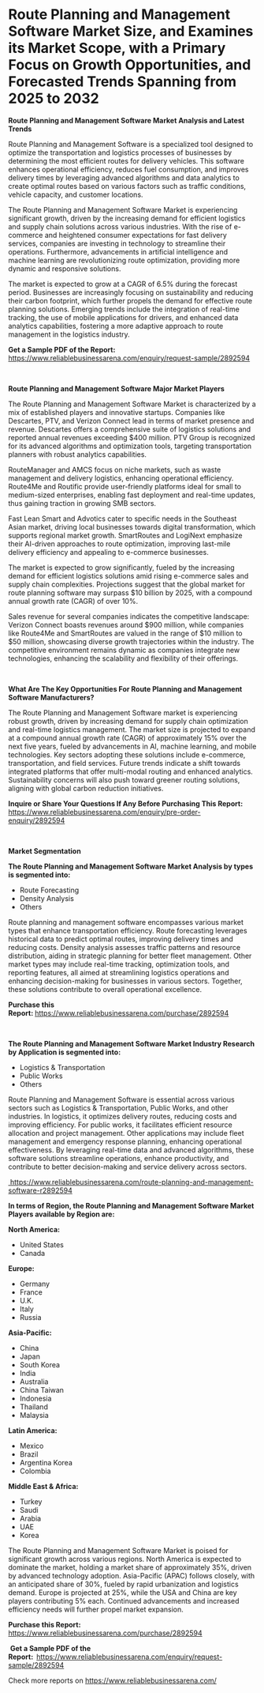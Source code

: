 <p><h1>Route Planning and Management Software Market Size, and Examines its Market Scope, with a Primary Focus on Growth Opportunities, and Forecasted Trends Spanning from 2025 to 2032</h1></p><p><strong>Route Planning and Management Software Market Analysis and Latest Trends</strong></p>
<p><p>Route Planning and Management Software is a specialized tool designed to optimize the transportation and logistics processes of businesses by determining the most efficient routes for delivery vehicles. This software enhances operational efficiency, reduces fuel consumption, and improves delivery times by leveraging advanced algorithms and data analytics to create optimal routes based on various factors such as traffic conditions, vehicle capacity, and customer locations.</p><p>The Route Planning and Management Software Market is experiencing significant growth, driven by the increasing demand for efficient logistics and supply chain solutions across various industries. With the rise of e-commerce and heightened consumer expectations for fast delivery services, companies are investing in technology to streamline their operations. Furthermore, advancements in artificial intelligence and machine learning are revolutionizing route optimization, providing more dynamic and responsive solutions.</p><p>The market is expected to grow at a CAGR of 6.5% during the forecast period. Businesses are increasingly focusing on sustainability and reducing their carbon footprint, which further propels the demand for effective route planning solutions. Emerging trends include the integration of real-time tracking, the use of mobile applications for drivers, and enhanced data analytics capabilities, fostering a more adaptive approach to route management in the logistics industry.</p></p>
<p><strong>Get a Sample PDF of the Report:&nbsp;</strong> <a href="https://www.reliablebusinessarena.com/enquiry/request-sample/2892594?utm_campaign=2485&utm_medium=2&utm_source=Github&utm_content=ia&utm_term=15032025&utm_id=route-planning-and-management-software">https://www.reliablebusinessarena.com/enquiry/request-sample/2892594</a></p>
<p>&nbsp;</p>
<p><strong>Route Planning and Management Software Major Market Players</strong></p>
<p><p>The Route Planning and Management Software Market is characterized by a mix of established players and innovative startups. Companies like Descartes, PTV, and Verizon Connect lead in terms of market presence and revenue. Descartes offers a comprehensive suite of logistics solutions and reported annual revenues exceeding $400 million. PTV Group is recognized for its advanced algorithms and optimization tools, targeting transportation planners with robust analytics capabilities.</p><p>RouteManager and AMCS focus on niche markets, such as waste management and delivery logistics, enhancing operational efficiency. Route4Me and Routific provide user-friendly platforms ideal for small to medium-sized enterprises, enabling fast deployment and real-time updates, thus gaining traction in growing SMB sectors.</p><p>Fast Lean Smart and Advotics cater to specific needs in the Southeast Asian market, driving local businesses towards digital transformation, which supports regional market growth. SmartRoutes and LogiNext emphasize their AI-driven approaches to route optimization, improving last-mile delivery efficiency and appealing to e-commerce businesses.</p><p>The market is expected to grow significantly, fueled by the increasing demand for efficient logistics solutions amid rising e-commerce sales and supply chain complexities. Projections suggest that the global market for route planning software may surpass $10 billion by 2025, with a compound annual growth rate (CAGR) of over 10%.</p><p>Sales revenue for several companies indicates the competitive landscape: Verizon Connect boasts revenues around $900 million, while companies like Route4Me and SmartRoutes are valued in the range of $10 million to $50 million, showcasing diverse growth trajectories within the industry. The competitive environment remains dynamic as companies integrate new technologies, enhancing the scalability and flexibility of their offerings.</p></p>
<p>&nbsp;</p>
<p><strong>What Are The Key Opportunities For Route Planning and Management Software Manufacturers?</strong></p>
<p><p>The Route Planning and Management Software market is experiencing robust growth, driven by increasing demand for supply chain optimization and real-time logistics management. The market size is projected to expand at a compound annual growth rate (CAGR) of approximately 15% over the next five years, fueled by advancements in AI, machine learning, and mobile technologies. Key sectors adopting these solutions include e-commerce, transportation, and field services. Future trends indicate a shift towards integrated platforms that offer multi-modal routing and enhanced analytics. Sustainability concerns will also push toward greener routing solutions, aligning with global carbon reduction initiatives.</p></p>
<p><strong>Inquire or Share Your Questions If Any Before Purchasing This Report:</strong> <a href="https://www.reliablebusinessarena.com/enquiry/pre-order-enquiry/2892594?utm_campaign=2485&utm_medium=2&utm_source=Github&utm_content=ia&utm_term=15032025&utm_id=route-planning-and-management-software">https://www.reliablebusinessarena.com/enquiry/pre-order-enquiry/2892594</a></p>
<p>&nbsp;</p>
<p><strong>Market Segmentation</strong></p>
<p><strong>The Route Planning and Management Software Market Analysis by types is segmented into:</strong></p>
<p><ul><li>Route Forecasting</li><li>Density Analysis</li><li>Others</li></ul></p>
<p><p>Route planning and management software encompasses various market types that enhance transportation efficiency. Route forecasting leverages historical data to predict optimal routes, improving delivery times and reducing costs. Density analysis assesses traffic patterns and resource distribution, aiding in strategic planning for better fleet management. Other market types may include real-time tracking, optimization tools, and reporting features, all aimed at streamlining logistics operations and enhancing decision-making for businesses in various sectors. Together, these solutions contribute to overall operational excellence.</p></p>
<p><strong>Purchase this Report:&nbsp;</strong><a href="https://www.reliablebusinessarena.com/purchase/2892594?utm_campaign=2485&utm_medium=2&utm_source=Github&utm_content=ia&utm_term=15032025&utm_id=route-planning-and-management-software">https://www.reliablebusinessarena.com/purchase/2892594</a></p>
<p>&nbsp;</p>
<p><strong>The Route Planning and Management Software Market Industry Research by Application is segmented into:</strong></p>
<p><ul><li>Logistics & Transportation</li><li>Public Works</li><li>Others</li></ul></p>
<p><p>Route Planning and Management Software is essential across various sectors such as Logistics & Transportation, Public Works, and other industries. In logistics, it optimizes delivery routes, reducing costs and improving efficiency. For public works, it facilitates efficient resource allocation and project management. Other applications may include fleet management and emergency response planning, enhancing operational effectiveness. By leveraging real-time data and advanced algorithms, these software solutions streamline operations, enhance productivity, and contribute to better decision-making and service delivery across sectors.</p></p>
<p><a href="https://www.reliablebusinessarena.com/route-planning-and-management-software-r2892594?utm_campaign=2485&utm_medium=2&utm_source=Github&utm_content=ia&utm_term=15032025&utm_id=route-planning-and-management-software">&nbsp;https://www.reliablebusinessarena.com/route-planning-and-management-software-r2892594</a></p>
<p><strong>In terms of Region, the Route Planning and Management Software Market Players available by Region are:</strong></p>
<p>
    <p> <strong> North America: </strong>
        <ul>
            <li>United States</li>
            <li>Canada</li>
        </ul>
        </p> 
    <p> <strong> Europe: </strong>
        <ul>
            <li>Germany</li>
            <li>France</li>
            <li>U.K.</li>
            <li>Italy</li>
            <li>Russia</li>
        </ul>
        </p> 
    <p> <strong> Asia-Pacific: </strong>
        <ul>
            <li>China</li>
            <li>Japan</li>
            <li>South Korea</li>
            <li>India</li>
            <li>Australia</li>
            <li>China Taiwan</li>
            <li>Indonesia</li>
            <li>Thailand</li>
            <li>Malaysia</li>
        </ul>
        </p> 
    <p> <strong> Latin America: </strong>
        <ul>
            <li>Mexico</li>
            <li>Brazil</li>
            <li>Argentina Korea</li>
            <li>Colombia</li>
        </ul>
        </p> 
    <p> <strong> Middle East & Africa: </strong>
        <ul>
            <li>Turkey</li>
            <li>Saudi</li>
            <li>Arabia</li>
            <li>UAE</li>
            <li>Korea</li>
        </ul>
    </p>
    </p>
<p><p>The Route Planning and Management Software Market is poised for significant growth across various regions. North America is expected to dominate the market, holding a market share of approximately 35%, driven by advanced technology adoption. Asia-Pacific (APAC) follows closely, with an anticipated share of 30%, fueled by rapid urbanization and logistics demand. Europe is projected at 25%, while the USA and China are key players contributing 5% each. Continued advancements and increased efficiency needs will further propel market expansion.</p></p>
<p><strong>Purchase this Report: </strong><a href="https://www.reliablebusinessarena.com/purchase/2892594?utm_campaign=2485&utm_medium=2&utm_source=Github&utm_content=ia&utm_term=15032025&utm_id=route-planning-and-management-software">https://www.reliablebusinessarena.com/purchase/2892594</a></p>
<p>&nbsp;<strong>Get a Sample PDF of the Report:&nbsp;&nbsp;</strong><a href="https://www.reliablebusinessarena.com/enquiry/request-sample/2892594?utm_campaign=2485&utm_medium=2&utm_source=Github&utm_content=ia&utm_term=15032025&utm_id=route-planning-and-management-software">https://www.reliablebusinessarena.com/enquiry/request-sample/2892594</a></p>
<p><strong></strong></p>
<p>Check more reports on <a href="https://www.reliablebusinessarena.com/?utm_campaign=2485&utm_medium=2&utm_source=Github&utm_content=ia&utm_term=15032025&utm_id=route-planning-and-management-software">https://www.reliablebusinessarena.com/</a></p>